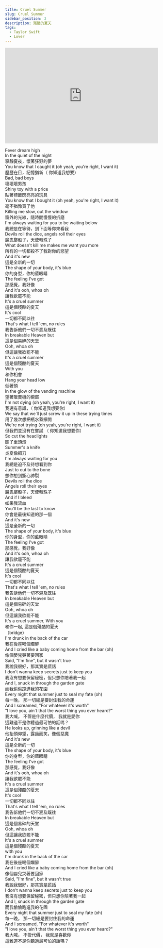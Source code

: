 ```yaml
---
title: Cruel Summer 
slug: Cruel Summer 
sidebar_position: 2
description: 殘酷的夏天
tags:
  - Taylor Swift
  - Lover
---
```



<iframe width="100%" height="315" src="https://www.youtube.com/embed/ic8j13piAhQ" title="YouTube video player" frameborder="0" allow="accelerometer; autoplay; clipboard-write; encrypted-media; gyroscope; picture-in-picture; web-share" allowfullscreen></iframe>

Fever dream high  
In the quiet of the night  
寧靜夏夜，懷著狂野的夢  
You know that I caught it (oh yeah, you're right, I want it)  
歷歷在目，記憶猶新（ 你知道我想要）  
Bad, bad boys  
壞壞壞男孩  
Shiny toy with a price  
貼著標籤閃亮亮的玩具  
You know that I bought it (oh yeah, you're right, I want it)  
毫不猶豫買了他  
Killing me slow, out the window  
窗外的光線，隨時間慢慢的折磨  
I'm always waiting for you to be waiting below  
我總是在等待，到下面等你來看我  
Devils roll the dice, angels roll their eyes  
魔鬼擲骰子，天使轉珠子  
What doesn't kill me makes me want you more  
所有的一切都殺不了我對你的慾望  
And it's new  
這是全新的一切  
The shape of your body, it's blue  
你的身型，你的藍眼睛  
The feeling I've got  
那感覺，我好像  
And it's ooh, whoa oh  
讓我欲罷不能  
It's a cruel summer  
這是個殘酷的夏天  
It's cool  
一切都不同以往  
That's what I tell 'em, no rules  
我告訴他們一切不溯及既往  
In breakable Heaven but  
這是個易碎的天堂  
Ooh, whoa oh  
但這讓我欲罷不能  
It's a cruel summer  
這是個殘酷的夏天  
With you  
和你相會  
Hang your head low  
低著頭  
In the glow of the vending machine  
望著販賣機的櫥窗  
I'm not dying (oh yeah, you're right, I want it)  
我還有意識，（ 你知道我想要你）  
We say that we'll just screw it up in these trying times  
用了幾次想把瓶水蓋擰開  
We're not trying (oh yeah, you're right, I want it)  
但我們並沒有在嘗試 （ 你知道我想要你）  
So cut the headlights  
關了車頭燈  
Summer's a knife  
炎夏像把刀  
I'm always waiting for you  
我總是迫不及待想看到你  
Just to cut to the bone  
想你想到撕心肺裂  
Devils roll the dice  
Angels roll their eyes  
魔鬼擲骰子，天使轉珠子  
And if I bleed  
如果我流血  
You'll be the last to know  
你會是最後知道的那一個  
And it's new  
這是全新的一切  
The shape of your body, it's blue  
你的身型，你的藍眼睛  
The feeling I've got  
那感覺，我好像  
And it's ooh, whoa oh  
讓我欲罷不能  
It's a cruel summer  
這是個殘酷的夏天  
It's cool  
一切都不同以往  
That's what I tell 'em, no rules  
我告訴他們一切不溯及既往  
In breakable Heaven but  
這是個易碎的天堂  
Ooh, whoa oh  
但這讓我欲罷不能  
It's a cruel summer, With you  
和你一起, 這是個殘酷的夏天  
（bridge）  
I'm drunk in the back of the car  
我在後座喝個爛醉  
And I cried like a baby coming home from the bar (oh)  
像個嬰兒哭著要回家  
Said, "I'm fine", but it wasn't true  
我說我很好，那其實是謊話  
I don't wanna keep secrets just to keep you  
我沒有想要保留秘密，但只想你陪著我一起  
And I, snuck in through the garden gate  
而我偷偷跑進我的花園  
Every night that summer just to seal my fate (oh)  
每一晚， 那一切總是要封住我的命運  
And I screamed, "For whatever it's worth"  
"I love you, ain't that the worst thing you ever heard?"  
我大喊， 不管是什麼代價， 我就是愛你  
這難道不是你聽過最可怕的話嗎？  
He looks up, grinning like a devil  
他抬頭仰望，露齒而笑，像個惡魔  
And it's new  
這是全新的一切  
The shape of your body, it's blue  
你的身型，你的藍眼睛  
The feeling I've got  
那感覺，我好像  
And it's ooh, whoa oh  
讓我欲罷不能  
It's a cruel summer  
這是個殘酷的夏天  
It's cool  
一切都不同以往  
That's what I tell 'em, no rules  
我告訴他們一切不溯及既往  
In breakable Heaven but  
這是個易碎的天堂  
Ooh, whoa oh  
但這讓我欲罷不能  
It's a cruel summer  
這是個殘酷的夏天  
with you  
I'm drunk in the back of the car  
我在後座喝個爛醉  
And I cried like a baby coming home from the bar (oh)  
像個嬰兒哭著要回家  
Said, "I'm fine", but it wasn't true  
我說我很好，那其實是謊話  
I don't wanna keep secrets just to keep you  
我沒有想要保留秘密，但只想你陪著我一起  
And I, snuck in through the garden gate  
而我偷偷跑進我的花園  
Every night that summer just to seal my fate (oh)  
每一晚， 那一切總是要封住我的命運  
And I screamed, "For whatever it's worth"  
"I love you, ain't that the worst thing you ever heard?"  
我大喊， 不管代價， 我就是喜歡你  
這難道不是你聽過最可怕的話嗎？  
    
  

